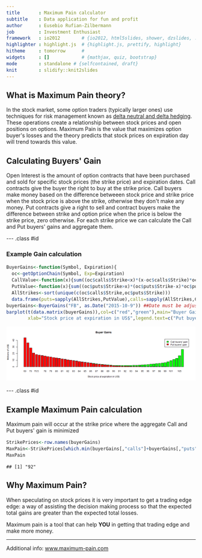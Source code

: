 ```yaml
---
title       : Maximum Pain calculator
subtitle    : Data application for fun and profit
author      : Eusebio Rufian-Zilbermann
job         : Investment Enthusiast
framework   : io2012        # {io2012, html5slides, shower, dzslides, ...}
highlighter : highlight.js  # {highlight.js, prettify, highlight}
hitheme     : tomorrow      # 
widgets     : []            # {mathjax, quiz, bootstrap}
mode        : standalone # {selfcontained, draft}
knit        : slidify::knit2slides
---
```


## What is Maximum Pain theory?
In the stock market, some option traders (typically larger ones) use techniques 
for risk management known as [delta neutral and delta hedging](https://en.wikipedia.org/wiki/Delta_neutral). These operations create a relationship between stock prices and open positions on options. Maximum Pain is the value that maximizes option buyer's losses and the theory predicts that stock prices on expiration day will trend towards this value.

## Calculating Buyers' Gain

Open Interest is the amount of option contracts that have been purchased and sold for specific stock prices (the strike price) and expiration dates. Call contracts give the buyer the right to buy at the strike price. Call buyers make money based on the difference betweeen stock price and strike price when the stock price is above the strike, otherwise they don't make any money. Put contracts give a right to sell and contract buyers make the difference between strike and option price when the price is below the strike price, zero otherwise. For each strike price we can calculate the Call and Put buyers' gains and aggregate them.

--- .class #id 
### Example Gain calculation



```r
BuyerGains<-function(Symbol, Expiration){  
  oc<-getOptionChain(Symbol, Exp=Expiration)  
  CallValue<-function(x){sum((oc$calls$Strike<x)*(x-oc$calls$Strike)*oc$calls$OI)/10000} ## Million $
  PutValue<-function(x){sum((oc$puts$Strike>x)*(oc$puts$Strike-x)*oc$puts$OI/10000)} 
  AllStrikes<-sort(unique(c(oc$calls$Strike,oc$puts$Strike)))
  data.frame(puts=sapply(AllStrikes,PutValue),calls=sapply(AllStrikes,CallValue),row.names=AllStrikes)}
buyerGains<-BuyerGains("FB", as.Date("2015-10-9")) ##Date must be adjusted if run after Oct 9th 2015
barplot(t(data.matrix(buyerGains)),col=c("red","green"),main="Buyer Gains",ylab="Millions of US$",
        xlab="Stock price at expiration in US$",legend.text=c("Put buyers' gain","Call buyers' gain"))
```

![plot of chunk unnamed-chunk-2](assets/fig/unnamed-chunk-2-1.png) 

--- .class #id 
## Example Maximum Pain calculation
Maximum pain will occur at the strike price where the aggregate Call and Put buyers' gain is minimized

```r
StrikePrices<-row.names(buyerGains)
MaxPain<-StrikePrices[which.min(buyerGains[,"calls"]+buyerGains[,"puts"])]
MaxPain
```

```
## [1] "92"
```
## Why Maximum Pain?
When speculating on stock prices it is very important to get a trading edge edge: a way of assisting the decision making process so that the expected total gains are greater than the expected total losses.  

Maximum pain is a tool that can help **YOU** in getting that trading edge and make more money.  
  
  
* * *
Additional info: www.maximum-pain.com
